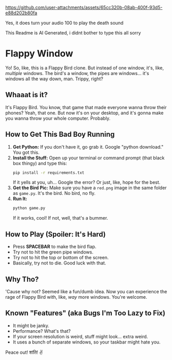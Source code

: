 https://github.com/user-attachments/assets/65cc320b-08ab-400f-93d5-e88d202b80fa

Yes, it does turn your audio 100 to play the death sound

This Readme is AI Generated, i didnt bother to type this all sorry

# Flappy Window

Yo! So, like, this is a Flappy Bird clone. But instead of one window, it's, like, _multiple_ windows. The bird's a window, the pipes are windows... it's windows all the way down, man. Trippy, right?

## Whaaat is it?

It's Flappy Bird. You know, that game that made everyone wanna throw their phones? Yeah, that one. But now it's on your desktop, and it's gonna make you wanna throw your whole computer. Probably.

## How to Get This Bad Boy Running

1.  **Get Python:** If you don't have it, go grab it. Google "python download." You got this.
2.  **Install the Stuff:** Open up your terminal or command prompt (that black box thingy) and type this:
    ```bash
    pip install -r requirements.txt
    ```
    If it yells at you, uh... Google the error? Or just, like, hope for the best.
3.  **Get the Bird Pic:** Make sure you have a `red.png` image in the same folder as `game.py`. It's the bird. No bird, no fly.
4.  **Run It:**
    ```bash
    python game.py
    ```
    If it works, cool! If not, well, that's a bummer.

## How to Play (Spoiler: It's Hard)

- Press **SPACEBAR** to make the bird flap.
- Try not to hit the green pipe windows.
- Try not to hit the top or bottom of the screen.
- Basically, try not to die. Good luck with that.

## Why Tho?

'Cause why not? Seemed like a fun/dumb idea. Now you can experience the rage of Flappy Bird with, like, _way_ more windows. You're welcome.

## Known "Features" (aka Bugs I'm Too Lazy to Fix)

- It might be janky.
- Performance? What's that?
- If your screen resolution is weird, stuff might look... extra weird.
- It uses a bunch of separate windows, so your taskbar might hate you.

Peace out! शांति! ✌️

